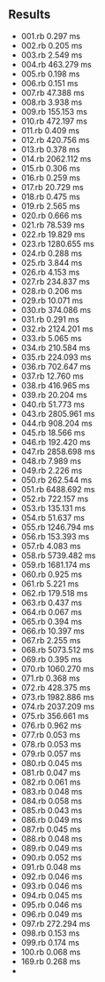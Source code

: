 ## Results

- 001.rb	      0.297 ms
- 002.rb	      0.205 ms
- 003.rb	      2.549 ms
- 004.rb	    463.279 ms
- 005.rb	      0.198 ms
- 006.rb	      0.151 ms
- 007.rb	     47.388 ms
- 008.rb	      3.938 ms
- 009.rb	    155.153 ms
- 010.rb	    472.197 ms
- 011.rb	      0.409 ms
- 012.rb	    420.756 ms
- 013.rb	      0.378 ms
- 014.rb	   2062.112 ms
- 015.rb	      0.306 ms
- 016.rb	      0.259 ms
- 017.rb	     20.729 ms
- 018.rb	      0.475 ms
- 019.rb	      2.565 ms
- 020.rb	      0.666 ms
- 021.rb	     78.539 ms
- 022.rb	     19.829 ms
- 023.rb	   1280.655 ms
- 024.rb	      0.288 ms
- 025.rb	      3.844 ms
- 026.rb	      4.153 ms
- 027.rb	    234.837 ms
- 028.rb	      0.206 ms
- 029.rb	     10.071 ms
- 030.rb	    374.086 ms
- 031.rb	      0.291 ms
- 032.rb	   2124.201 ms
- 033.rb	      5.065 ms
- 034.rb	    210.584 ms
- 035.rb	    224.093 ms
- 036.rb	    702.647 ms
- 037.rb	     12.760 ms
- 038.rb	    416.965 ms
- 039.rb	     20.204 ms
- 040.rb	     51.773 ms
- 043.rb	   2805.961 ms
- 044.rb	    908.204 ms
- 045.rb	     18.566 ms
- 046.rb	    192.420 ms
- 047.rb	   2858.698 ms
- 048.rb	      7.989 ms
- 049.rb	      2.226 ms
- 050.rb	    262.544 ms
- 051.rb	   6488.692 ms
- 052.rb	    722.157 ms
- 053.rb	    135.131 ms
- 054.rb	     51.637 ms
- 055.rb	   1246.794 ms
- 056.rb	    153.393 ms
- 057.rb	      4.083 ms
- 058.rb	   5739.482 ms
- 059.rb	   1681.174 ms
- 060.rb	      0.925 ms
- 061.rb	      5.221 ms
- 062.rb	    179.518 ms
- 063.rb	      0.437 ms
- 064.rb	      0.067 ms
- 065.rb	      0.394 ms
- 066.rb	     10.397 ms
- 067.rb	      2.255 ms
- 068.rb	   5073.512 ms
- 069.rb	      0.395 ms
- 070.rb	   1060.270 ms
- 071.rb	      0.368 ms
- 072.rb	    428.375 ms
- 073.rb	   1982.886 ms
- 074.rb	   2037.209 ms
- 075.rb	    356.661 ms
- 076.rb	      0.962 ms
- 077.rb	      0.053 ms
- 078.rb	      0.053 ms
- 079.rb	      0.057 ms
- 080.rb	      0.045 ms
- 081.rb	      0.047 ms
- 082.rb	      0.061 ms
- 083.rb	      0.048 ms
- 084.rb	      0.058 ms
- 085.rb	      0.043 ms
- 086.rb	      0.049 ms
- 087.rb	      0.045 ms
- 088.rb	      0.048 ms
- 089.rb	      0.049 ms
- 090.rb	      0.052 ms
- 091.rb	      0.048 ms
- 092.rb	      0.046 ms
- 093.rb	      0.046 ms
- 094.rb	      0.045 ms
- 095.rb	      0.046 ms
- 096.rb	      0.049 ms
- 097.rb	    272.294 ms
- 098.rb	      0.153 ms
- 099.rb	      0.174 ms
- 100.rb	      0.068 ms
- 169.rb	      0.268 ms
- 